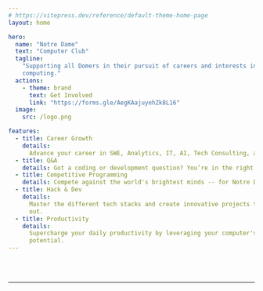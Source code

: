 ```yaml
---
# https://vitepress.dev/reference/default-theme-home-page
layout: home

hero:
  name: "Notre Dame"
  text: "Computer Club"
  tagline:
    "Supporting all Domers in their pursuit of careers and interests in
    computing."
  actions:
    - theme: brand
      text: Get Involved
      link: "https://forms.gle/AegKAajuyehZk8L16"
  image:
    src: /logo.png

features:
  - title: Career Growth
    details:
      Advance your career in SWE, Analytics, IT, AI, Tech Consulting, and more.
  - title: Q&A
    details: Got a coding or development question? You’re in the right place!"
  - title: Competitive Programming
    details: Compete against the world's brightest minds -- for Notre Dame.
  - title: Hack & Dev
    details:
      Master the different tech stacks and create innovative projects that stand
      out.
  - title: Productivity
    details:
      Supercharge your daily productivity by leveraging your computer's full
      potential.
---
```


<br><br>

---

<script setup>
import EventList from '/calender.vue'
</script>


<EventList />